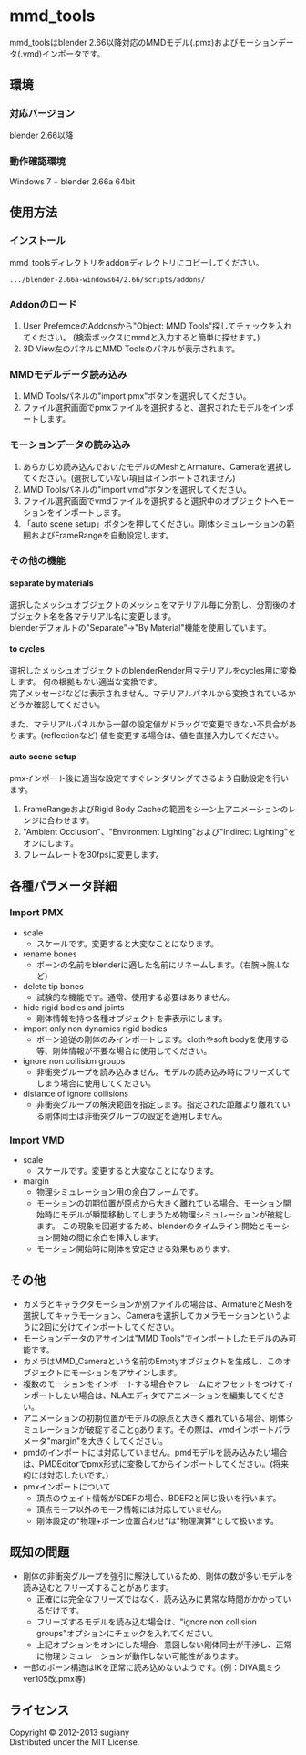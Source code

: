 mmd_tools
===========
mmd_toolsはblender 2.66以降対応のMMDモデル(.pmx)およびモーションデータ(.vmd)インポータです。

環境
----
### 対応バージョン
blender 2.66以降

### 動作確認環境
Windows 7 + blender 2.66a 64bit

使用方法
---------
### インストール
mmd_toolsディレクトリをaddonディレクトリにコピーしてください。

    .../blender-2.66a-windows64/2.66/scripts/addons/

### Addonのロード
1. User PrefernceのAddonsから"Object: MMD Tools"探してチェックを入れてください。
   (検索ボックスにmmdと入力すると簡単に探せます。)
2. 3D View左のパネルにMMD Toolsのパネルが表示されます。

### MMDモデルデータ読み込み
1. MMD Toolsパネルの"import pmx"ボタンを選択してください。
2. ファイル選択画面でpmxファイルを選択すると、選択されたモデルをインポートします。

### モーションデータの読み込み
1. あらかじめ読み込んでおいたモデルのMeshとArmature、Cameraを選択してください。(選択していない項目はインポートされません)
2. MMD Toolsパネルの"import vmd"ボタンを選択してください。
3. ファイル選択画面でvmdファイルを選択すると選択中のオブジェクトへモーションをインポートします。
4. 「auto scene setup」ボタンを押してください。剛体シミュレーションの範囲およびFrameRangeを自動設定します。

### その他の機能
#### separate by materials
選択したメッシュオブジェクトのメッシュをマテリアル毎に分割し、分割後のオブジェクト名を各マテリアル名に変更します。  
blenderデフォルトの"Separate"→"By Material"機能を使用しています。

#### to cycles
選択したメッシュオブジェクトのblenderRender用マテリアルをcycles用に変換します。
何の根拠もない適当な変換です。  
完了メッセージなどは表示されません。マテリアルパネルから変換されているかどうか確認してください。

また、マテリアルパネルから一部の設定値がドラッグで変更できない不具合があります。(reflectionなど)
値を変更する場合は、値を直接入力してください。

#### auto scene setup
pmxインポート後に適当な設定ですぐレンダリングできるよう自動設定を行います。

1. FrameRangeおよびRigid Body Cacheの範囲をシーン上アニメーションのレンジに合わせます。
2. "Ambient Occlusion"、"Environment Lighting"および"Indirect Lighting"をオンにします。
3. フレームレートを30fpsに変更します。

各種パラメータ詳細
-------------------------------

### Import PMX

* scale
    * スケールです。変更すると大変なことになります。
* rename bones
    * ボーンの名前をblenderに適した名前にリネームします。（右腕→腕.Lなど）
* delete tip bones
    * 試験的な機能です。通常、使用する必要はありません。
* hide rigid bodies and joints
    *  剛体情報を持つ各種オブジェクトを非表示にします。
* import only non dynamics rigid bodies
    * ボーン追従の剛体のみインポートします。clothやsoft bodyを使用する等、剛体情報が不要な場合に使用してください。
* ignore non collision groups
    * 非衝突グループを読み込みません。モデルの読み込み時にフリーズしてしまう場合に使用してください。
* distance of ignore collisions
    * 非衝突グループの解決範囲を指定します。指定された距離より離れている剛体同士は非衝突グループの設定を適用しません。

### Import VMD

* scale
    * スケールです。変更すると大変なことになります。
* margin
    * 物理シミュレーション用の余白フレームです。
    * モーションの初期位置が原点から大きく離れている場合、モーション開始時にモデルが瞬間移動してしまうため物理シミュレーションが破綻します。
    この現象を回避するため、blenderのタイムライン開始とモーション開始の間に余白を挿入します。
    * モーション開始時に剛体を安定させる効果もあります。


その他
------
* カメラとキャラクタモーションが別ファイルの場合は、ArmatureとMeshを選択してキャラモーション、Cameraを選択してカメラモーションというように2回に分けてインポートしてください。
* モーションデータのアサインは"MMD Tools"でインポートしたモデルのみ可能です。
* カメラはMMD_Cameraという名前のEmptyオブジェクトを生成し、このオブジェクトにモーションをアサインします。
* 複数のモーションをインポートする場合やフレームにオフセットをつけてインポートしたい場合は、NLAエディタでアニメーションを編集してください。
* アニメーションの初期位置がモデルの原点と大きく離れている場合、剛体シミュレーションが破綻することgあります。その際は、vmdインポートパラメータ"margin"を大きくしてください。
* pmdのインポートには対応していません。pmdモデルを読み込みたい場合は、PMDEditorでpmx形式に変換してからインポートしてください。(将来的には対応したいです。)
* pmxインポートについて
    * 頂点のウェイト情報がSDEFの場合、BDEF2と同じ扱いを行います。
    * 頂点モーフ以外のモーフ情報には対応していません。
    * 剛体設定の"物理+ボーン位置合わせ"は"物理演算"として扱います。

既知の問題
----------
* 剛体の非衝突グループを強引に解決しているため、剛体の数が多いモデルを読み込むとフリーズすることがあります。
    * 正確には完全なフリーズではなく、読み込みに異常な時間がかかっているだけです。
    * フリーズするモデルを読み込む場合は、"ignore non collision groups"オプションにチェックを入れてください。
    * 上記オプションをオンにした場合、意図しない剛体同士が干渉し、正常に物理シミュレーションが動作しない可能性があります。
* 一部のボーン構造はIKを正常に読み込めないようです。(例：DIVA風ミクver105改.pmx等)

ライセンス
----------
Copyright &copy; 2012-2013 sugiany  
Distributed under the MIT License.  
